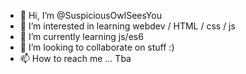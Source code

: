 - 👋 Hi, I’m @SuspiciousOwlSeesYou
- 👀 I’m interested in learning webdev / HTML / css / js
- 🌱 I’m currently learning js/es6
- 💞️ I’m looking to collaborate on stuff :)
- 📫 How to reach me ... Tba

<!---
SuspiciousOwlSeesYou/SuspiciousOwlSeesYou is a ✨ special ✨ repository because its `README.md` (this file) appears on your GitHub profile.
You can click the Preview link to take a look at your changes.
--->
